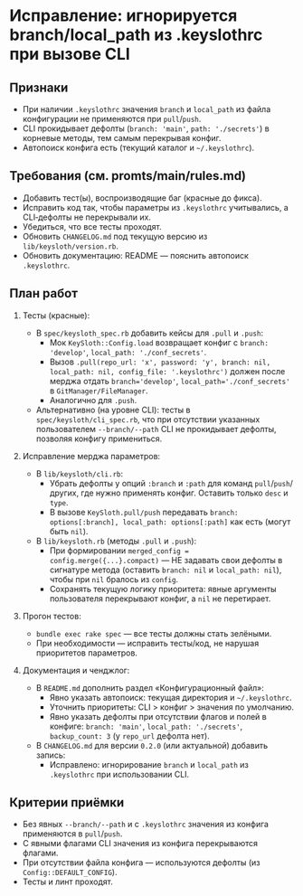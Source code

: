 # Исправление: игнорируется branch/local_path из .keyslothrc при вызове CLI

## Признаки
- При наличии `.keyslothrc` значения `branch` и `local_path` из файла конфигурации не применяются при `pull`/`push`.
- CLI прокидывает дефолты (`branch: 'main'`, `path: './secrets'`) в корневые методы, тем самым перекрывая конфиг.
- Автопоиск конфига есть (текущий каталог и `~/.keyslothrc`).

## Требования (см. promts/main/rules.md)
- Добавить тест(ы), воспроизводящие баг (красные до фикса).
- Исправить код так, чтобы параметры из `.keyslothrc` учитывались, а CLI‑дефолты не перекрывали их.
- Убедиться, что все тесты проходят.
- Обновить `CHANGELOG.md` под текущую версию из `lib/keysloth/version.rb`.
- Обновить документацию: README — пояснить автопоиск `.keyslothrc`.

## План работ
1) Тесты (красные):
   - В `spec/keysloth_spec.rb` добавить кейсы для `.pull` и `.push`:
     - Мок `KeySloth::Config.load` возвращает конфиг с `branch: 'develop'`, `local_path: './conf_secrets'`.
     - Вызов `.pull(repo_url: 'x', password: 'y', branch: nil, local_path: nil, config_file: '.keyslothrc')` должен после мерджа отдать `branch='develop'`, `local_path='./conf_secrets'` в `GitManager/FileManager`.
     - Аналогично для `.push`.
   - Альтернативно (на уровне CLI): тесты в `spec/keysloth/cli_spec.rb`, что при отсутствии указанных пользователем `--branch/--path` CLI не прокидывает дефолты, позволяя конфигу примениться.

2) Исправление мерджа параметров:
   - В `lib/keysloth/cli.rb`:
     - Убрать дефолты у опций `:branch` и `:path` для команд `pull`/`push`/других, где нужно применять конфиг. Оставить только `desc` и `type`.
     - В вызове `KeySloth.pull/push` передавать `branch: options[:branch], local_path: options[:path]` как есть (могут быть `nil`).
   - В `lib/keysloth.rb` (методы `.pull` и `.push`):
     - При формировании `merged_config = config.merge({...}.compact)` — НЕ задавать свои дефолты в сигнатуре метода (оставить `branch: nil` и `local_path: nil`), чтобы при `nil` бралось из `config`.
     - Сохранять текущую логику приоритета: явные аргументы пользователя перекрывают конфиг, а `nil` не перетирает.

3) Прогон тестов:
   - `bundle exec rake spec` — все тесты должны стать зелёными.
   - При необходимости — исправить тесты/код, не нарушая приоритетов параметров.

4) Документация и ченджлог:
   - В `README.md` дополнить раздел «Конфигурационный файл»:
     - Явно указать автопоиск: текущая директория и `~/.keyslothrc`.
     - Уточнить приоритеты: CLI > конфиг > значения по умолчанию.
     - Явно указать дефолты при отсутствии флагов и полей в конфиге: `branch: 'main'`, `local_path: './secrets'`, `backup_count: 3` (у `repo_url` дефолта нет).
   - В `CHANGELOG.md` для версии `0.2.0` (или актуальной) добавить запись:
     - Исправлено: игнорирование `branch` и `local_path` из `.keyslothrc` при использовании CLI.

## Критерии приёмки
- Без явных `--branch/--path` и с `.keyslothrc` значения из конфига применяются в `pull`/`push`.
- С явными флагами CLI значения из конфига перекрываются флагами.
- При отсутствии файла конфига — используются дефолты (из `Config::DEFAULT_CONFIG`).
- Тесты и линт проходят.
